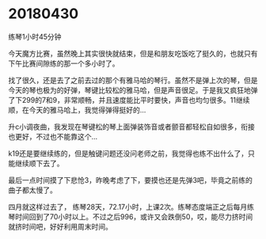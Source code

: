 # 20180430

练琴1小时45分钟

今天魔方比赛，虽然晚上其实很快就结束，但是和朋友吃饭吃了挺久的，也就只有下午比赛间隙练的那一个多小时了。

找了很久，还是去了之前去过的那个有雅马哈的琴行。虽然不是弹上次的琴，但是今天的琴也极为的好弹，琴键比较松的雅马哈，但是声音很足。于是我又疯狂地弹了下299的7和9，非常顺畅，并且速度能比平时要快，声音也均匀很多。11继续顺，在今天的雅马哈上，我觉得弹得挺好的...

升c小调夜曲，我发现在琴键松的琴上面弹装饰音或者颤音都轻松自如很多，衔接也更好，不过也不能靠这个...

k19还是要继续练的，但是触键问题还没问老师之前，我觉得也练不出什么了，只能继续顺下去了。

最后一点时间摸了下悲怆3，昨晚考虑了下，要摸也还是先弹3吧，毕竟之前练的曲子都太慢了。

四月就这样过去了， 练琴28天，72.17小时，上课2次。练琴态度端正之后每月练琴时间回到了70小时以上。不过之后996，或许又会跌倒50，哎，能尽力挤时间就挤时间吧，好好利用周末时间。
